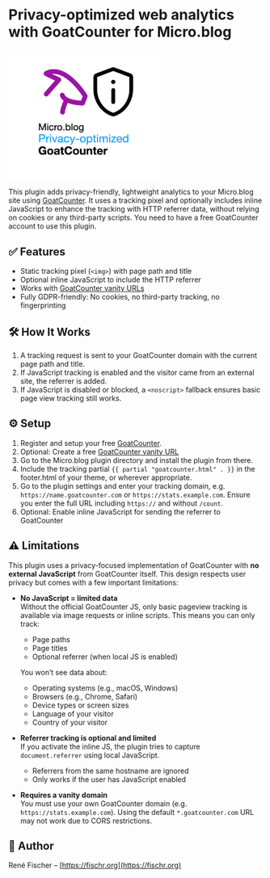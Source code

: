 # Privacy-optimized web analytics with GoatCounter for Micro.blog

<img src="logo.png" alt="GoatCounter for Micro.blog - Privacy-optimized" width="300">

This plugin adds privacy-friendly, lightweight analytics to your Micro.blog site using [GoatCounter](https://www.goatcounter.com). It uses a tracking pixel and optionally includes inline JavaScript to enhance the tracking with HTTP referrer data, without relying on cookies or any third-party scripts. You need to have a free GoatCounter account to use this plugin.

## ✅ Features

- Static tracking pixel (`<img>`) with page path and title
- Optional inline JavaScript to include the HTTP referrer
- Works with [GoatCounter vanity URLs](https://www.goatcounter.com/help/faq#custom-domain)
- Fully GDPR-friendly: No cookies, no third-party tracking, no fingerprinting

## 🛠 How It Works
1. A tracking request is sent to your GoatCounter domain with the current page path and title.
2. If JavaScript tracking is enabled and the visitor came from an external site, the referrer is added.
3. If JavaScript is disabled or blocked, a `<noscript>` fallback ensures basic page view tracking still works.

## ⚙️ Setup
1. Register and setup your free [GoatCounter](https://www.goatcounter.com).
2. Optional: Create a free [GoatCounter vanity URL](https://www.goatcounter.com/help/faq#custom-domain)
3. Go to the Micro.blog plugin directory and install the plugin from there.
4. Include the tracking partial `{{ partial "goatcounter.html" . }}` in the footer.html of your theme, or wherever appropriate.
5. Go to the plugin settings and enter your tracking domain, e.g. `https://name.goatcounter.com` or `https://stats.example.com`. Ensure you enter the full URL including `https://` and without `/count`.
6. Optional: Enable inline JavaScript for sending the referrer to GoatCounter

## ⚠️ Limitations
This plugin uses a privacy-focused implementation of GoatCounter with **no external JavaScript** from GoatCounter itself. This design respects user privacy but comes with a few important limitations:

- **No JavaScript = limited data**  
  Without the official GoatCounter JS, only basic pageview tracking is available via image requests or inline scripts. This means you can only track:
  - Page paths
  - Page titles
  - Optional referrer (when local JS is enabled)

  You won’t see data about:
  - Operating systems (e.g., macOS, Windows)
  - Browsers (e.g., Chrome, Safari)
  - Device types or screen sizes
  - Language of your visitor
  - Country of your visitor

- **Referrer tracking is optional and limited**  
  If you activate the inline JS, the plugin tries to capture `document.referrer` using local JavaScript.
  - Referrers from the same hostname are ignored
  - Only works if the user has JavaScript enabled

- **Requires a vanity domain**  
  You must use your own GoatCounter domain (e.g. `https://stats.example.com`). Using the default `*.goatcounter.com` URL may not work due to CORS restrictions.


## 👤 Author
René Fischer – [https://fischr.org](https://fischr.org)
